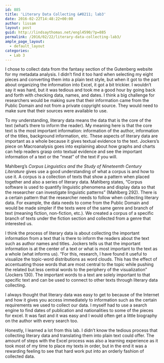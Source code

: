 ```yaml
---
id: 885
title: 'Literary Data Collecting &#8211; lab3'
date: 2016-02-22T14:48:22+00:00
author: lissam
layout: post
guid: http://lindsaythomas.net/engl4590/?p=885
permalink: /2016/02/22/literary-data-collecting-lab3/
ample_page_layout:
  - default_layout
categories:
  - Lab 3
---
```

I chose to collect data from the fantasy section of the Gutenberg website for my metadata analysis. I didn’t find it too hard when selecting my eight pieces and converting them into a plain text style, but when it got to the part about organizing the information into Excel, it got a bit trickier. I wouldn’t say it was hard, but it was tedious and took me a good hour by going back and forth with checking data, names, and dates. I think a big challenge for researchers would be making sure that their information came from the Public Domain and not from a private copyright source. They would need to make sure that their sources were available to use.

To my understanding, literary data means the data that is the core of the text (what’s there to inform the reader). My meaning here is that the core text is the most important information: information of the author, information of the titles, background information, etc. These aspects of literary data are important as a whole because it gives textual evidence to the text. Jockers’s piece on Macroanalysis goes into explaining about how graphs and charts can help readers grasp onto textual evidence and see the important information of a text or the “meat” of the text if you will.

Mahlberg’s _Corpus Linguistics and the Study of Nineteenth Century Literature_ gives use a good understanding of what a corpus is and how to use it. A corpus is a collection of texts that show a pattern when placed together and also a series of literary data. Mahlberg states, “Corpus software is used to quantify linguistic phenomena and display data so that the researcher can investigate linguistic patterns” (Mahlberg 292). There is a certain pattern that the researcher needs to follow when collecting literary data. For example, the data needs to come from the Public Domain and would be made simpler if the texts were of the same genre and branch of text (meaning fiction, non-fiction, etc.). We created a corpus of a specific branch of texts under the fiction section and collected from a genre that interested us.

I think the process of literary data is about collecting the important information from a text that is there to inform the readers about the text such as author names and titles. Jockers tells us that the important information is at the center of a text or what is most important to the text as a whole (what informs us). “For this, research, I have found it useful to visualize the topic-word distributions as word clouds. This has the effect of accentuating those words that are most central to the topic while pushing the related but less central words to the periphery of the visualization” (Jockers 130). The important words to a text are solely important to that specific text and can be used to connect to other texts through literary data collecting.

I always thought that literary data was easy to get to because of the Internet and how it gives you access immediately to information such as the certain requirements we used to collect our data. I myself had to use a search engine to find dates of publication and nationalities to some of the pieces for excel. It was fast and it was easy and I would often get a little biography on the author with every search too.

Honestly, I learned a lot from this lab. I didn’t know the tedious process that collecting literary data and translating them into plain text could offer. The amount of steps with the Excel process was also a learning experience as it took most of my time to place my texts in order, but in the end it was a rewarding feeling to see that hard work put into an orderly fashion of collected data.